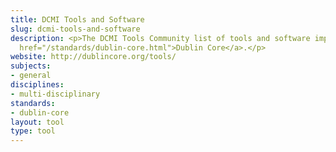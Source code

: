 ```yaml
---
title: DCMI Tools and Software
slug: dcmi-tools-and-software
description: <p>The DCMI Tools Community list of tools and software implementing <a
  href="/standards/dublin-core.html">Dublin Core</a>.</p>
website: http://dublincore.org/tools/
subjects:
- general
disciplines:
- multi-disciplinary
standards:
- dublin-core
layout: tool
type: tool
---
```


